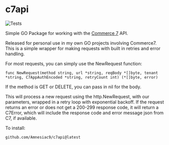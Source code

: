 # c7api

![Tests](https://github.com/Amnesiac9/c7api/.github/workflows/go.yml/badge.svg)


Simple GO Package for working with the [Commerce 7](https://commerce7.com/) API.

Released for personal use in my own GO projects involving Commerce7. This is a simple wrapper for making requests with built in retries and error handling.

For most requests, you can simply use the NewRequest function:
```
func NewRequest(method string, url *string, reqBody *[]byte, tenant *string, C7AppAuthEncoded *string, retryCount int) (*[]byte, error)
```
If the method is GET or DELETE, you can pass in nil for the body.

This will process a new request using the http.NewRequest, with our parameters, wrapped in a retry loop with exponential backoff. If the request returns an error or does not get a 200-299 response code, it will return a C7Error, which will include the response code and error message json from C7, if available.


To install:
```
github.com/Amnesiac9/c7api@latest
```

